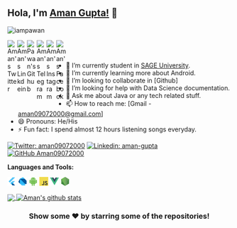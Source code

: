 ## Hola, I'm [Aman Gupta!](https://www.linkedin.com/in/aman-gupta-396867156/) 👋

<p align="left"> <img src="https://komarev.com/ghpvc/?username=Aman09072000&label=Views&color=blue&style=plastic" alt="iampawan" /> </p>

<a href="https://twitter.com/aman09072000">  
  <img align="left" alt="Aman's Twitter" width="22px" src="https://cdn.jsdelivr.net/npm/simple-icons@v3/icons/twitter.svg" />
</a>
<a href="https://linkedin.com/in/aman-gupta-396867156">
  <img align="left" alt="Aman's Linkdein" width="22px" src="https://cdn.jsdelivr.net/npm/simple-icons@v3/icons/linkedin.svg" />
</a>
<a href="https://github.com/Aman09072000">
  <img align="left" alt="Pawan's Github" width="22px" src="https://cdn.jsdelivr.net/npm/simple-icons@v3/icons/github.svg" />
</a>
<a href="https://t.me/aman09072000">
  <img align="left" alt="Aman's Telegram" width="22px" src="https://cdn.jsdelivr.net/npm/simple-icons@v3/icons/telegram.svg" />
</a>
<a href="https://instagram.com/A_man2107/">
  <img align="left" alt="Aman's Instagram" width="22px" src="https://cdn.jsdelivr.net/npm/simple-icons@v3/icons/instagram.svg" />
</a>
<a href="https://www.facebook.com/aman09072000/">
  <img align="left" alt="Aman's Facebook" width="22px" src="https://cdn.jsdelivr.net/npm/simple-icons@v3/icons/facebook.svg" />
</a>
<br/>
<br/>



- 🔭 I’m currently student in [SAGE University](https://sageuniversity.in/).
- 🌱 I’m currently learning more about Android.
- 👯 I’m looking to collaborate in [Github]
- 🤔 I’m looking for help with Data Science documentation.
- 💬 Ask me about Java or any tech related stuff.
- 📫 How to reach me: [Gmail - aman09072000@gmail.com]
- 😄 Pronouns: He/His
- ⚡ Fun fact: I spend almost 12 hours listening songs everyday.

[![Twitter: aman09072000](https://img.shields.io/twitter/follow/aman09072000?style=social)](https://twitter.com/aman09072000)
[![Linkedin: aman-gupta](https://img.shields.io/badge/-aman-gupta-blue?style=flat-square&logo=Linkedin&logoColor=white&link=https://www.linkedin.com/in/aman-gupta-396867156/)](https://www.linkedin.com/in/imthepk/)
[![GitHub Aman09072000](https://img.shields.io/github/followers/iampawan?label=follow&style=social)](https://github.com/Aman09072000)


**Languages and Tools:**  

<code><img height="20" src="https://raw.githubusercontent.com/github/explore/80688e429a7d4ef2fca1e82350fe8e3517d3494d/topics/flutter/flutter.png"></code>
<code><img height="20" src="https://raw.githubusercontent.com/github/explore/80688e429a7d4ef2fca1e82350fe8e3517d3494d/topics/dart/dart.png"></code>
<code><img height="20" src="https://raw.githubusercontent.com/github/explore/80688e429a7d4ef2fca1e82350fe8e3517d3494d/topics/android/android.png"></code>
<code><img height="20" src="https://raw.githubusercontent.com/github/explore/80688e429a7d4ef2fca1e82350fe8e3517d3494d/topics/javascript/javascript.png"></code>
<code><img height="20" src="https://raw.githubusercontent.com/github/explore/80688e429a7d4ef2fca1e82350fe8e3517d3494d/topics/vue/vue.png"></code>
<code><img height="20" src="https://raw.githubusercontent.com/github/explore/80688e429a7d4ef2fca1e82350fe8e3517d3494d/topics/nodejs/nodejs.png"></code>    

<a href="https://github.com/Aman09072000">
  <img align="center" src="https://github-readme-stats.vercel.app/api/top-langs/?username=Aman09072000&theme=light&hide_langs_below=1" />
</a>
<a href="https://github.com/Aman09072000">
 <img align="center" src="https://github-readme-stats.vercel.app/api?username=Aman09072000&show_icons=true&theme=light&line_height=27" alt="Aman's github stats"/>
</a>


<div align="center">

### Show some ❤️ by starring some of the repositories!

</div>


